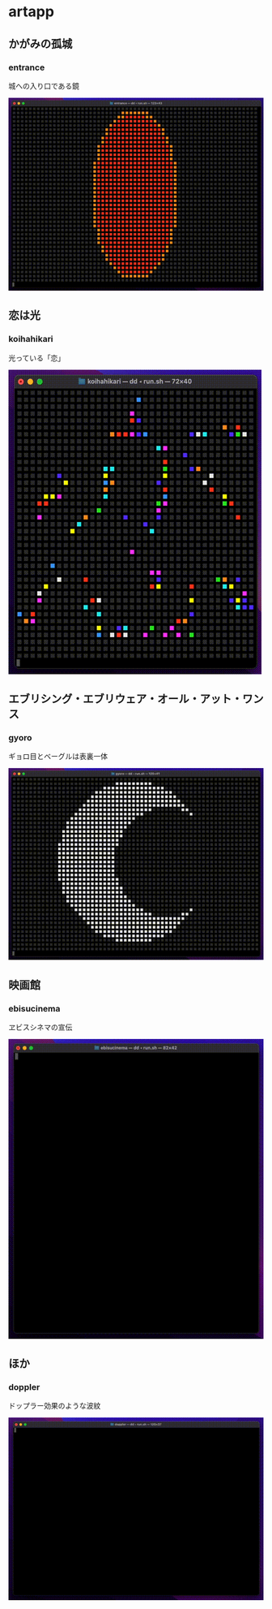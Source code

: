 # artapp

## かがみの孤城

### entrance
城への入り口である鏡

![デモ画像](./figure/entrance.gif)

## 恋は光

### koihahikari
光っている「恋」

![デモ画像](./figure/koihahikari.gif)

## エブリシング・エブリウェア・オール・アット・ワンス

### gyoro
ギョロ目とベーグルは表裏一体

![デモ画像](./figure/gyoro.gif)

## 映画館

### ebisucinema
ヱビスシネマの宣伝

![デモ画像](./figure/ebisucinema.gif)

## ほか

### doppler
ドップラー効果のような波紋

![デモ画像](./figure/doppler.gif)
